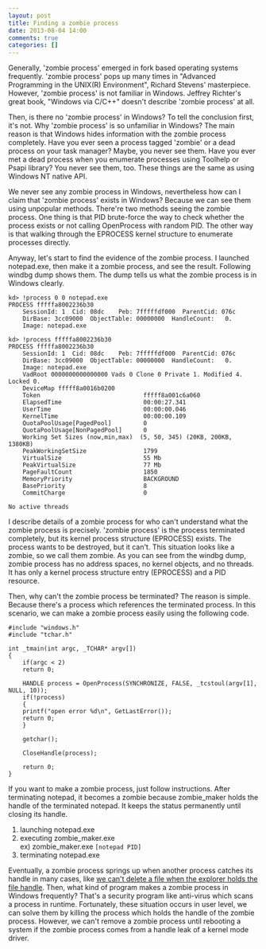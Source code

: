 ```yaml
---
layout: post
title: Finding a zombie process
date: 2013-08-04 14:00
comments: true
categories: []
---
```

Generally, 'zombie process' emerged in fork based operating systems frequently. 'zombie process' pops up many times in "Advanced Programming in the UNIX(R) Environment", Richard Stevens' masterpiece. However, 'zombie process' is not familiar in Windows. Jeffrey Richter's great book, "Windows via C/C++" doesn't describe 'zombie process' at all.

Then, is there no 'zombie process' in Windows? To tell the conclusion first, it's not. Why 'zombie process' is so unfamiliar in Windows? The main reason is that Windows hides information with the zombie process completely. Have you ever seen a process tagged 'zombie' or a dead process on your task manager? Maybe, you never see them. Have you ever met a dead process when you enumerate processes using Toolhelp or Psapi library? You never see them, too. These things are the same as using Windows NT native API.

We never see any zombie process in Windows, nevertheless how can I claim that 'zombie process' exists in Windows? Because we can see them using unpopular methods. There're two methods seeing the zombie process. One thing is that PID brute-force the way to check whether the process exists or not calling OpenProcess with random PID. The other way is that walking through the EPROCESS kernel structure to enumerate processes directly.

Anyway, let's start to find the evidence of the zombie process. I launched notepad.exe, then make it a zombie process, and see the result. Following windbg dump shows them. The dump tells us what the zombie process is in Windows clearly.

	kd> !process 0 0 notepad.exe  
	PROCESS fffffa8002236b30  
	    SessionId: 1  Cid: 08dc    Peb: 7fffffdf000  ParentCid: 076c  
	    DirBase: 3cc09000  ObjectTable: 00000000  HandleCount:   0.
	    Image: notepad.exe  
	  
	kd> !process fffffa8002236b30  
	PROCESS fffffa8002236b30  
	    SessionId: 1  Cid: 08dc    Peb: 7fffffdf000  ParentCid: 076c  
	    DirBase: 3cc09000  ObjectTable: 00000000  HandleCount:   0.  
	    Image: notepad.exe  
	    VadRoot 0000000000000000 Vads 0 Clone 0 Private 1. Modified 4. Locked 0.  
	    DeviceMap fffff8a0016b0200  
	    Token                             fffff8a001c6a060  
	    ElapsedTime                       00:00:27.341  
	    UserTime                          00:00:00.046  
	    KernelTime                        00:00:00.109  
	    QuotaPoolUsage[PagedPool]         0  
	    QuotaPoolUsage[NonPagedPool]      0  
	    Working Set Sizes (now,min,max)  (5, 50, 345) (20KB, 200KB, 1380KB)  
	    PeakWorkingSetSize                1799  
	    VirtualSize                       55 Mb  
	    PeakVirtualSize                   77 Mb  
	    PageFaultCount                    1850  
	    MemoryPriority                    BACKGROUND  
	    BasePriority                      8  
	    CommitCharge                      0  
	  
	No active threads  

I describe details of a zombie process for who can't understand what the zombie process is precisely. 'zombie process' is the process terminated completely, but its kernel process structure (EPROCESS) exists. The process wants to be destroyed, but it can't. This situation looks like a zombie, so we call them zombie. As you can see from the windbg dump, zombie process has no address spaces, no kernel objects, and no threads. It has only a kernel process structure entry (EPROCESS) and a PID resource.

Then, why can't the zombie process be terminated? The reason is simple. Because there's a process which references the terminated process. In this scenario, we can make a zombie process easily using the following code.


	#include "windows.h"  
	#include "tchar.h"  
	  
	int _tmain(int argc, _TCHAR* argv[])  
	{  
	    if(argc < 2)  
		return 0;  
	  
	    HANDLE process = OpenProcess(SYNCHRONIZE, FALSE, _tcstoul(argv[1], NULL, 10));  
	    if(!process)  
	    {  
		printf("open error %d\n", GetLastError());  
		return 0;  
	    }  
	  
	    getchar();  
	  
	    CloseHandle(process);  
	  
	    return 0;  
	}  

If you want to make a zombie process, just follow instructions. After terminating notepad, it becomes a zombie because zombie_maker holds the handle of the terminated notepad. It keeps the status permanently until closing its handle.

1. launching notepad.exe
2. executing zombie_maker.exe <br/>
ex) zombie_maker.exe `[notepad PID]`
3. terminating notepad.exe

Eventually, a zombie process springs up when another process catches its handle in many cases, like <a href="http://jiniya.net/tt/769">we can't delete a file when the explorer holds the file handle</a>. Then, what kind of program makes a zombie process in Windows frequently? That's a security program like anti-virus which scans a process in runtime. Fortunately, these situation occurs in user level, we can solve them by killing the process which holds the handle of the zombie process. However, we can't remove a zombie process until rebooting a system if the zombie process comes from a handle leak of a kernel mode driver.

